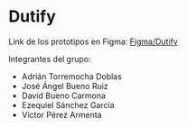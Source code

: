 # Dutify

Link de los prototipos en Figma: [Figma/Dutify](https://www.figma.com/file/AQG0DVWr4lGPJQx3BQGp5v/Dutify?type=design&node-id=0%3A1&mode=design&t=zv2k5ZzSuYpu2Bly-1)

Integrantes del grupo:

- Adrián Torremocha Doblas
- José Ángel Bueno Ruiz
- David Bueno Carmona
- Ezequiel Sánchez García
- Víctor Pérez Armenta